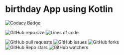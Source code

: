 # birthday App using Kotlin

[![Codacy Badge](https://app.codacy.com/project/badge/Grade/b851582fcd04472891c285aeb4693bf7)](https://www.codacy.com/gh/shubhansu31/birthdayApp_Kotline_basics/dashboard?utm_source=github.com&amp;utm_medium=referral&amp;utm_content=shubhansu31/birthdayApp_Kotline_basics&amp;utm_campaign=Badge_Grade)

![GitHub repo size](https://img.shields.io/github/repo-size/shubhansu31/birthdayApp_Kotline_basics?style=flat-square)
![Lines of code](https://img.shields.io/tokei/lines/github/shubhansu31/birthdayApp_Kotline_basics?style=flat-square)

![GitHub pull requests](https://img.shields.io/github/issues-pr-raw/shubhansu31/birthdayApp_Kotline_basics?style=flat-square)
![GitHub issues](https://img.shields.io/github/issues/shubhansu31/birthdayApp_Kotline_basics?style=flat-square) ![GitHub forks](https://img.shields.io/github/forks/shubhansu31/birthdayApp_Kotline_basics?style=flat-square) ![GitHub Repo stars](https://img.shields.io/github/stars/shubhansu31/birthdayApp_Kotline_basics?style=flat-square) ![GitHub watchers](https://img.shields.io/github/watchers/shubhansu31/birthdayApp_Kotline_basics?style=flat-square)
